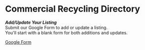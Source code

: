 
# Commercial Recycling Directory

***Add/Update Your Listing***  
Submit our Google Form to add or update a listing.  
You'll start with a blank form for both additions and updates.  

<!--
	https://docs.google.com/forms/d/1xiohFrPKEDgV7tXWumPd2HsQO-14B11t57JF8bN3QXo/edit 
-->
<a href="https://docs.google.com/forms/d/e/1FAIpQLScP1U_1SW_0fY8e3uote_Aq8eS1UNzvQioYwy2L1y0UdgyT5w/viewform?usp=sf_link" class="btn btn-success">Google Form</a>